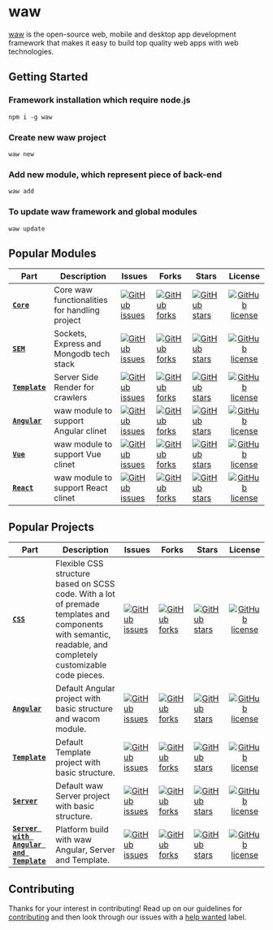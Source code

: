 # waw
[waw](https://webart.work) is the open-source web, mobile and desktop app development framework that makes it easy to
build top quality web apps with web technologies.

## Getting Started
### Framework installation which require node.js
`npm i -g waw`
### Create new waw project
`waw new`
### Add new module, which represent piece of back-end
`waw add`
### To update waw framework and global modules
`waw update`
## Popular Modules
| Part | Description | Issues | Forks | Stars | License |
| ------- | ------- | ------- | ------- | ------- |:-----:|
| [**`Core`**](https://github.com/WebArtWork/core) | Core waw functionalities for handling project | [![GitHub issues](https://img.shields.io/github/issues/WebArtWork/core)](https://github.com/WebArtWork/core/issues) | [![GitHub forks](https://img.shields.io/github/forks/WebArtWork/core)](https://github.com/WebArtWork/core/network) | [![GitHub stars](https://img.shields.io/github/stars/WebArtWork/core)](https://github.com/WebArtWork/core/stargazers) | [![GitHub license](https://img.shields.io/github/license/WebArtWork/core)](https://github.com/WebArtWork/core/blob/master/LICENSE)
| [**`SEM`**](https://github.com/WebArtWork/sem) | Sockets, Express and Mongodb tech stack | [![GitHub issues](https://img.shields.io/github/issues/WebArtWork/sem)](https://github.com/WebArtWork/sem/issues) | [![GitHub forks](https://img.shields.io/github/forks/WebArtWork/sem)](https://github.com/WebArtWork/sem/network) | [![GitHub stars](https://img.shields.io/github/stars/WebArtWork/sem)](https://github.com/WebArtWork/sem/stargazers) | [![GitHub license](https://img.shields.io/github/license/WebArtWork/sem)](https://github.com/WebArtWork/sem/blob/master/LICENSE)
| [**`Template`**](https://github.com/WebArtWork/template) | Server Side Render for crawlers | [![GitHub issues](https://img.shields.io/github/issues/WebArtWork/template)](https://github.com/WebArtWork/template/issues) | [![GitHub forks](https://img.shields.io/github/forks/WebArtWork/template)](https://github.com/WebArtWork/template/network) | [![GitHub stars](https://img.shields.io/github/stars/WebArtWork/template)](https://github.com/WebArtWork/template/stargazers) | [![GitHub license](https://img.shields.io/github/license/WebArtWork/template)](https://github.com/WebArtWork/template/blob/master/LICENSE)
| [**`Angular`**](https://github.com/WebArtWork/angular) | waw module to support Angular clinet | [![GitHub issues](https://img.shields.io/github/issues/WebArtWork/angular)](https://github.com/WebArtWork/angular/issues) | [![GitHub forks](https://img.shields.io/github/forks/WebArtWork/angular)](https://github.com/WebArtWork/angular/network) | [![GitHub stars](https://img.shields.io/github/stars/WebArtWork/angular)](https://github.com/WebArtWork/angular/stargazers) | [![GitHub license](https://img.shields.io/github/license/WebArtWork/angular)](https://github.com/WebArtWork/angular/blob/master/LICENSE)
| [**`Vue`**](https://github.com/WebArtWork/vue) | waw module to support Vue clinet | [![GitHub issues](https://img.shields.io/github/issues/WebArtWork/vue)](https://github.com/WebArtWork/vue/issues) | [![GitHub forks](https://img.shields.io/github/forks/WebArtWork/vue)](https://github.com/WebArtWork/vue/network) | [![GitHub stars](https://img.shields.io/github/stars/WebArtWork/vue)](https://github.com/WebArtWork/vue/stargazers) | [![GitHub license](https://img.shields.io/github/license/WebArtWork/vue)](https://github.com/WebArtWork/vue/blob/master/LICENSE)
| [**`React`**](https://github.com/WebArtWork/react) | waw module to support React clinet | [![GitHub issues](https://img.shields.io/github/issues/WebArtWork/react)](https://github.com/WebArtWork/react/issues) | [![GitHub forks](https://img.shields.io/github/forks/WebArtWork/react)](https://github.com/WebArtWork/react/network) | [![GitHub stars](https://img.shields.io/github/stars/WebArtWork/react)](https://github.com/WebArtWork/react/stargazers) | [![GitHub license](https://img.shields.io/github/license/WebArtWork/react)](https://github.com/WebArtWork/react/blob/master/LICENSE)

## Popular Projects
| Part | Description | Issues | Forks | Stars | License |
| ------- | ------- | ------- | ------- | ------- |:-----:|
| [**`CSS`**](https://github.com/WebArtWork/wawcss) | Flexible CSS structure based on SCSS code. With a lot of premade templates and components with semantic, readable, and completely customizable code pieces. | [![GitHub issues](https://img.shields.io/github/issues/WebArtWork/wawcss)](https://github.com/WebArtWork/wawcss/issues) | [![GitHub forks](https://img.shields.io/github/forks/WebArtWork/wawcss)](https://github.com/WebArtWork/wawcss/network) | [![GitHub stars](https://img.shields.io/github/stars/WebArtWork/wawcss)](https://github.com/WebArtWork/wawcss/stargazers) | [![GitHub license](https://img.shields.io/github/license/WebArtWork/wawcss)](https://github.com/WebArtWork/wawcss/blob/master/LICENSE)
| [**`Angular`**](https://github.com/WebArtWork/wawNgx) | Default Angular project with basic structure and wacom module. | [![GitHub issues](https://img.shields.io/github/issues/WebArtWork/wawNgx)](https://github.com/WebArtWork/wawNgx/issues) | [![GitHub forks](https://img.shields.io/github/forks/WebArtWork/wawNgx)](https://github.com/WebArtWork/wawNgx/network) | [![GitHub stars](https://img.shields.io/github/stars/WebArtWork/wawNgx)](https://github.com/WebArtWork/wawNgx/stargazers) | [![GitHub license](https://img.shields.io/github/license/WebArtWork/wawNgx)](https://github.com/WebArtWork/wawNgx/blob/master/LICENSE)
| [**`Template`**](https://github.com/WebArtWork/wawTemplate) | Default Template project with basic structure. | [![GitHub issues](https://img.shields.io/github/issues/WebArtWork/wawTemplate)](https://github.com/WebArtWork/wawTemplate/issues) | [![GitHub forks](https://img.shields.io/github/forks/WebArtWork/wawTemplate)](https://github.com/WebArtWork/wawTemplate/network) | [![GitHub stars](https://img.shields.io/github/stars/WebArtWork/wawTemplate)](https://github.com/WebArtWork/wawTemplate/stargazers) | [![GitHub license](https://img.shields.io/github/license/WebArtWork/wawTemplate)](https://github.com/WebArtWork/wawTemplate/blob/master/LICENSE)
| [**`Server`**](https://github.com/WebArtWork/wawServer) | Default waw Server project with basic structure. | [![GitHub issues](https://img.shields.io/github/issues/WebArtWork/wawServer)](https://github.com/WebArtWork/wawServer/issues) | [![GitHub forks](https://img.shields.io/github/forks/WebArtWork/wawServer)](https://github.com/WebArtWork/wawServer/network) | [![GitHub stars](https://img.shields.io/github/stars/WebArtWork/wawServer)](https://github.com/WebArtWork/wawServer/stargazers) | [![GitHub license](https://img.shields.io/github/license/WebArtWork/wawServer)](https://github.com/WebArtWork/wawServer/blob/master/LICENSE)
| [**`Server with Angular and Template`**](https://github.com/WebArtWork/wawNgxPlatform) | Platform build with waw Angular, Server and Template. | [![GitHub issues](https://img.shields.io/github/issues/WebArtWork/wawNgxPlatform)](https://github.com/WebArtWork/wawNgxPlatform/issues) | [![GitHub forks](https://img.shields.io/github/forks/WebArtWork/wawNgxPlatform)](https://github.com/WebArtWork/wawNgxPlatform/network) | [![GitHub stars](https://img.shields.io/github/stars/WebArtWork/wawNgxPlatform)](https://github.com/WebArtWork/wawNgxPlatform/stargazers) | [![GitHub license](https://img.shields.io/github/license/WebArtWork/wawNgxPlatform)](https://github.com/WebArtWork/wawNgxPlatform/blob/master/LICENSE)

## Contributing
Thanks for your interest in contributing! Read up on our guidelines for
[contributing](https://github.com/WebArtWork/waw/CONTRIBUTING.md)
and then look through our issues with a [help wanted](https://github.com/WebArtWork/waw/issues?q=is%3Aopen+is%3Aissue+label%3A%22help+wanted%22)
label.
